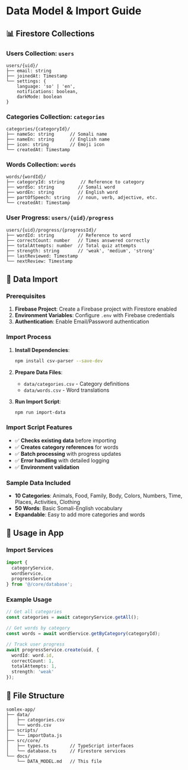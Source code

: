 # Data Model & Import Guide

## 📊 Firestore Collections

### Users Collection: `users`
```
users/{uid}/
├── email: string
├── joinedAt: Timestamp
└── settings: {
    language: 'so' | 'en',
    notifications: boolean,
    darkMode: boolean
}
```

### Categories Collection: `categories`
```
categories/{categoryId}/
├── nameSo: string      // Somali name
├── nameEn: string      // English name  
├── icon: string        // Emoji icon
└── createdAt: Timestamp
```

### Words Collection: `words`
```
words/{wordId}/
├── categoryId: string      // Reference to category
├── wordSo: string         // Somali word
├── wordEn: string         // English word
├── partOfSpeech: string   // noun, verb, adjective, etc.
└── createdAt: Timestamp
```

### User Progress: `users/{uid}/progress`
```
users/{uid}/progress/{progressId}/
├── wordId: string         // Reference to word
├── correctCount: number   // Times answered correctly
├── totalAttempts: number  // Total quiz attempts
├── strength: string       // 'weak', 'medium', 'strong'
├── lastReviewed: Timestamp
└── nextReview: Timestamp
```

## 🔄 Data Import

### Prerequisites
1. **Firebase Project**: Create a Firebase project with Firestore enabled
2. **Environment Variables**: Configure `.env` with Firebase credentials
3. **Authentication**: Enable Email/Password authentication

### Import Process

1. **Install Dependencies**:
   ```bash
   npm install csv-parser --save-dev
   ```

2. **Prepare Data Files**:
   - `data/categories.csv` - Category definitions
   - `data/words.csv` - Word translations

3. **Run Import Script**:
   ```bash
   npm run import-data
   ```

### Import Script Features
- ✅ **Checks existing data** before importing
- ✅ **Creates category references** for words
- ✅ **Batch processing** with progress updates
- ✅ **Error handling** with detailed logging
- ✅ **Environment validation**

### Sample Data Included
- **10 Categories**: Animals, Food, Family, Body, Colors, Numbers, Time, Places, Activities, Clothing
- **50 Words**: Basic Somali-English vocabulary
- **Expandable**: Easy to add more categories and words

## 🔧 Usage in App

### Import Services
```typescript
import { 
  categoryService, 
  wordService, 
  progressService 
} from '@/core/database';
```

### Example Usage
```typescript
// Get all categories
const categories = await categoryService.getAll();

// Get words by category
const words = await wordService.getByCategory(categoryId);

// Track user progress
await progressService.create(uid, {
  wordId: word.id,
  correctCount: 1,
  totalAttempts: 1,
  strength: 'weak'
});
```

## 📁 File Structure
```
somlex-app/
├── data/
│   ├── categories.csv
│   └── words.csv
├── scripts/
│   └── importData.js
├── src/core/
│   ├── types.ts        // TypeScript interfaces
│   └── database.ts     // Firestore services
└── docs/
    └── DATA_MODEL.md   // This file
```

